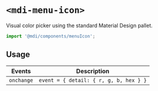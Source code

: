 # `<mdi-menu-icon>`

Visual color picker using the standard Material Design pallet.

```typescript
import '@mdi/components/menuIcon';
```

## Usage

| Events | Description |
| ------ | ----------- |
| `onchange` | `event = { detail: { r, g, b, hex } }` |
